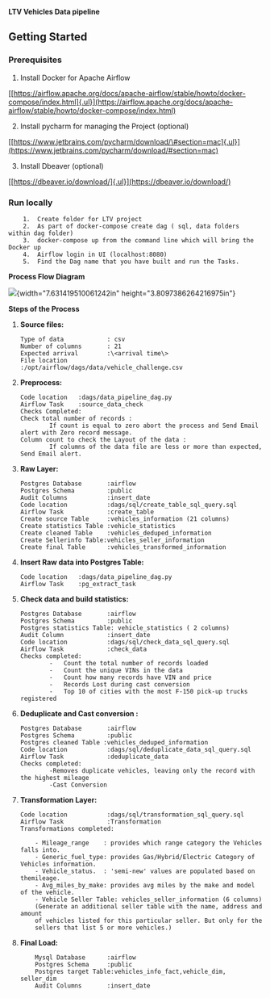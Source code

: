 **LTV Vehicles Data pipeline**

## **Getting Started**

### **Prerequisites**

1.  Install Docker for Apache Airflow

[[https://airflow.apache.org/docs/apache-airflow/stable/howto/docker-compose/index.html]{.ul}](https://airflow.apache.org/docs/apache-airflow/stable/howto/docker-compose/index.html)

2.  Install pycharm for managing the Project (optional)

[[https://www.jetbrains.com/pycharm/download/\#section=mac]{.ul}](https://www.jetbrains.com/pycharm/download/#section=mac)

3.  Install Dbeaver (optional)

[[https://dbeaver.io/download/]{.ul}](https://dbeaver.io/download/)

### **Run locally**

        1.  Create folder for LTV project
        2.  As part of docker-compose create dag ( sql, data folders within dag folder)
        3.  docker-compose up from the command line which will bring the Docker up
        4.  Airflow login in UI (localhost:8080)
        5.  Find the Dag name that you have built and run the Tasks.

**Process Flow Diagram**

![](vertopal_27f870cf549848bebbed9c847017d4f9/media/image1.png){width="7.631419510061242in"
height="3.8097386264216975in"}

**Steps of the Process**

1)  **Source files:**

        Type of data            : csv
        Number of columns       : 21
        Expected arrival        :\<arrival time\>
        File location           :/opt/airflow/dags/data/vehicle_challenge.csv

2)  **Preprocess:**

        Code location   :dags/data_pipeline_dag.py
        Airflow Task    :source_data_check
        Checks Completed:
        Check total number of records : 
                If count is equal to zero abort the process and Send Email alert with Zero record message.
        Column count to check the Layout of the data :
                If columns of the data file are less or more than expected, Send Email alert.

3)  **Raw Layer:**

        Postgres Database       :airflow
        Postgres Schema         :public
        Audit Columns           :insert_date
        Code location           :dags/sql/create_table_sql_query.sql
        Airflow Task            :create_table
        Create source Table     :vehicles_information (21 columns)
        Create statistics Table :vehicle_statistics
        Create cleaned Table    :vehicles_deduped_information
        Create Sellerinfo Table:vehicles_seller_information
        Create final Table      :vehicles_transformed_information

4)  **Insert Raw data into Postgres Table:**

        Code location   :dags/data_pipeline_dag.py
        Airflow Task    :pg_extract_task

5)  **Check data and build statistics:**

        Postgres Database       :airflow
        Postgres Schema         :public
        Postgres statistics Table: vehicle_statistics ( 2 columns)
        Audit Column            :insert_date
        Code location           :dags/sql/check_data_sql_query.sql
        Airflow Task            :check_data
        Checks completed:
                -   Count the total number of records loaded
                -   Count the unique VINs in the data
                -   Count how many records have VIN and price
                -   Records Lost during cast conversion
                -   Top 10 of cities with the most F-150 pick-up trucks registered

6)  **Deduplicate and Cast conversion :**

        Postgres Database       :airflow
        Postgres Schema         :public
        Postgres cleaned Table :vehicles_deduped_information
        Code location           :dags/sql/deduplicate_data_sql_query.sql
        Airflow Task            :deduplicate_data
        Checks completed:
                -Removes duplicate vehicles, leaving only the record with the highest mileage
                -Cast Conversion

7)  **Transformation Layer:**

        Code location           :dags/sql/transformation_sql_query.sql
        Airflow Task            :Transformation
        Transformations completed:

            - Mileage_range    : provides which range category the Vehicles falls into.
            - Generic_fuel_type: provides Gas/Hybrid/Electric Category of Vehicles information.
            - Vehicle_status.  : 'semi-new' values are populated based on themileage.
            - Avg_miles_by_make: provides avg miles by the make and model of the vehicle.
            - Vehicle Seller Table: vehicles_seller_information (6 columns)
            (Generate an additional seller table with the name, address and amount
            of vehicles listed for this particular seller. But only for the
            sellers that list 5 or more vehicles.)

8)  **Final Load:**

            Mysql Database      :airflow
            Postgres Schema     :public
            Postgres target Table:vehicles_info_fact,vehicle_dim, seller_dim
            Audit Columns       :insert_date
